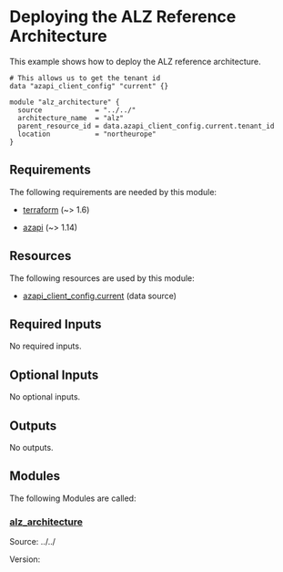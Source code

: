 <!-- BEGIN_TF_DOCS -->
# Deploying the ALZ Reference Architecture

This example shows how to deploy the ALZ reference architecture.

```hcl
# This allows us to get the tenant id
data "azapi_client_config" "current" {}

module "alz_architecture" {
  source             = "../../"
  architecture_name  = "alz"
  parent_resource_id = data.azapi_client_config.current.tenant_id
  location           = "northeurope"
}
```

<!-- markdownlint-disable MD033 -->
## Requirements

The following requirements are needed by this module:

- <a name="requirement_terraform"></a> [terraform](#requirement\_terraform) (~> 1.6)

- <a name="requirement_azapi"></a> [azapi](#requirement\_azapi) (~> 1.14)

## Resources

The following resources are used by this module:

- [azapi_client_config.current](https://registry.terraform.io/providers/azure/azapi/latest/docs/data-sources/client_config) (data source)

<!-- markdownlint-disable MD013 -->
## Required Inputs

No required inputs.

## Optional Inputs

No optional inputs.

## Outputs

No outputs.

## Modules

The following Modules are called:

### <a name="module_alz_architecture"></a> [alz\_architecture](#module\_alz\_architecture)

Source: ../../

Version:

<!-- END_TF_DOCS -->